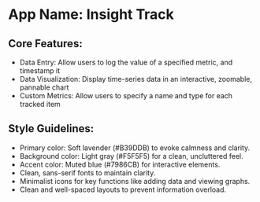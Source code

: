 # **App Name**: Insight Track

## Core Features:

- Data Entry: Allow users to log the value of a specified metric, and timestamp it
- Data Visualization: Display time-series data in an interactive, zoomable, pannable chart
- Custom Metrics: Allow users to specify a name and type for each tracked item

## Style Guidelines:

- Primary color: Soft lavender (#B39DDB) to evoke calmness and clarity.
- Background color: Light gray (#F5F5F5) for a clean, uncluttered feel.
- Accent color: Muted blue (#7986CB) for interactive elements.
- Clean, sans-serif fonts to maintain clarity.
- Minimalist icons for key functions like adding data and viewing graphs.
- Clean and well-spaced layouts to prevent information overload.